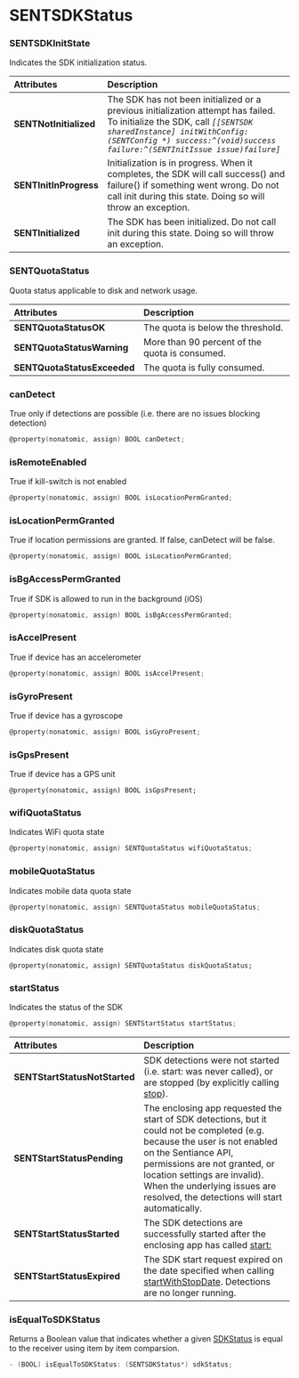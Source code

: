 # SENTSDKStatus

### SENTSDKInitState

Indicates the SDK initialization status.

| Attributes | Description |
| :--- | :--- |
| **SENTNotInitialized** | The SDK has not been initialized or a previous initialization attempt has failed. To initialize the SDK, call _`[[SENTSDK sharedInstance] initWithConfig:(SENTConfig *) success:^(void)success failure:^(SENTInitIssue issue)failure]`_ |
| **SENTInitInProgress** | Initialization is in progress. When it completes, the SDK will call success\(\) and failure\(\) if something went wrong. Do not call init during this state. Doing so will throw an exception. |
| **SENTInitialized** | The SDK has been initialized. Do not call init during this state. Doing so will throw an exception. |

### SENTQuotaStatus

Quota status applicable to disk and network usage.

| Attributes | Description |
| :--- | :--- |
| **SENTQuotaStatusOK** | The quota is below the threshold. |
| **SENTQuotaStatusWarning** | More than 90 percent of the quota is consumed. |
| **SENTQuotaStatusExceeded** | The quota is fully consumed. |

### canDetect

True only if detections are possible \(i.e. there are no issues blocking detection\)

```objectivec
@property(nonatomic, assign) BOOL canDetect;
```

### isRemoteEnabled

True if kill-switch is not enabled

```objectivec
@property(nonatomic, assign) BOOL isLocationPermGranted;
```

### isLocationPermGranted

True if location permissions are granted. If false, canDetect will be false.

```objectivec
@property(nonatomic, assign) BOOL isLocationPermGranted;
```

### isBgAccessPermGranted

True if SDK is allowed to run in the background \(iOS\)

```objectivec
@property(nonatomic, assign) BOOL isBgAccessPermGranted;
```

### isAccelPresent

True if device has an accelerometer

```objectivec
@property(nonatomic, assign) BOOL isAccelPresent;
```

### isGyroPresent

True if device has a gyroscope

```objectivec
@property(nonatomic, assign) BOOL isGyroPresent;
```

### isGpsPresent

True if device has a GPS unit

```text
@property(nonatomic, assign) BOOL isGpsPresent;
```

### wifiQuotaStatus

Indicates WiFi quota state

```objectivec
@property(nonatomic, assign) SENTQuotaStatus wifiQuotaStatus;
```

### mobileQuotaStatus

Indicates mobile data quota state

```objectivec
@property(nonatomic, assign) SENTQuotaStatus mobileQuotaStatus;
```

### diskQuotaStatus

Indicates disk quota state

```text
@property(nonatomic, assign) SENTQuotaStatus diskQuotaStatus;
```

### startStatus

Indicates the status of the SDK

```objectivec
@property(nonatomic, assign) SENTStartStatus startStatus;
```

| Attributes | Description |
| :--- | :--- |
| **SENTStartStatusNotStarted** | SDK detections were not started \(i.e. start: was never called\), or are stopped \(by explicitly calling [stop](./#stop)\). |
| **SENTStartStatusPending** | The enclosing app requested the start of SDK detections, but it could not be completed \(e.g. because the user is not enabled on the Sentiance API, permissions are not granted, or location settings are invalid\). When the underlying issues are resolved, the detections will start automatically. |
| **SENTStartStatusStarted** | The SDK detections are successfully started after the enclosing app has called [start:](./#start) |
| **SENTStartStatusExpired** | The SDK start request expired on the date specified when calling [startWithStopDate](./#startwithstopdate). Detections are no longer running. |

### isEqualToSDKStatus

Returns a Boolean value that indicates whether a given [SDKStatus](sentsdkstatus.md) is equal to the receiver using item by item comparsion.

```objectivec
- (BOOL) isEqualToSDKStatus: (SENTSDKStatus*) sdkStatus;
```



